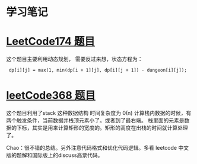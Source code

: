 # 学习笔记

# [LeetCode174 题目](https://leetcode.com/problems/dungeon-game/)

 这个题目主要利用动态规划，
 需要反过来想，状态方程为：

     dp[i][j] = max(1, min(dp[i + 1][j], dp[i][j + 1]) - dungeon[i][j]);



# [leetCode368 题目](https://leetcode.com/problems/largest-divisible-subset/)
  这个题目利用了stack 这种数据结构
  时间复杂度为 0(n)
  计算栈内数据的时候，有两个触发条件，当前数据并栈顶元素小了。或者到了最右端。
  栈里面的元素是数据的下标，其实是用来计算矩形的宽度的。矩形的高度在出栈的时间就计算处理了。


  Chao：很不错的总结。另外注意代码格式和优化代码逻辑。多看 leetcode 中文版的题解和国际版上的discuss高票代码。